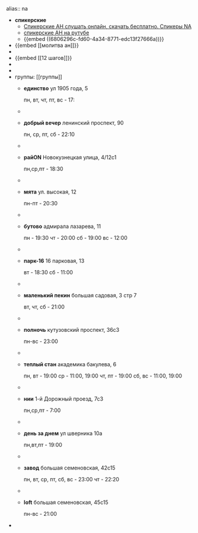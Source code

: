 alias:: na

- **спикерские**
	- [Спикерские АН слушать онлайн, скачать бесплатно. Спикеры NA](https://sputnik-na.ru/interesnoe/spikerskie)
	- [спикерские АН на рутубе](https://rutube.ru/channel/44965118)
	- {{embed ((6806296c-fd60-4a34-8771-edc13f27666a))}}
- {{embed [[молитва ан]]}}
-
- {{embed [[12 шагов]]}}
-
-
- группы: [[группы]]
	- **единство**
	  ул 1905 года, 5
	  
	  пн, вт, чт, пт, вс - 17:
	-
	- **добрый вечер**
	  ленинский проспект, 90
	  
	  пн, ср, пт, сб - 22:10
	-
	- **райON**
	  Новокузнецкая улица, 4/12с1
	  
	  пн,ср,пт - 18:30
	-
	- **мята**
	  ул. высокая, 12
	  
	  пн-пт - 20:30
	-
	- **бутово**
	  адмирала лазарева, 11
	  
	  пн - 19:30
	  чт - 20:00
	  сб - 19:00
	  вс - 12:00
	-
	- **парк-16**
	  16 парковая, 13
	  
	  вт - 18:30
	  сб - 11:00
	-
	- **маленький пекин**
	  большая садовая, 3 стр 7
	  
	  вт, чт, сб - 21:00
	-
	- **полночь**
	  кутузовский проспект, 36с3
	  
	  пн-вс - 23:00
	-
	- **теплый стан**
	  академика бакулева, 6
	  
	  пн, вт - 19:00
	  ср - 11:00, 19:00
	  чт, пт - 19:00
	  сб, вс - 11:00, 19:00
	-
	- **нии**
	  1-й Дорожный проезд, 7с3
	  
	  пн,ср,пт - 7:00
	-
	- **день за днем**
	  ул шверника 10а
	  
	  пн,вт,пт - 19:00
	-
	- **завод**
	  большая семеновская, 42с15
	  
	  пн, вт, ср, пт, сб, вс - 23:00
	  чт - 22:20
	-
	- **loft**
	  большая семеновская, 45с15
	  
	  пн-вс - 21:00
-